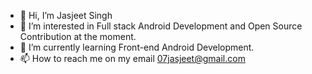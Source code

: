 - 👋 Hi, I’m Jasjeet Singh
- 👀 I’m interested in Full stack Android Development and Open Source Contribution at the moment.
- 🌱 I’m currently learning Front-end Android Development.
- 📫 How to reach me on my email 07jasjeet@gmail.com

